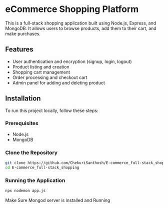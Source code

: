 # eCommerce Shopping Platform

This is a full-stack shopping application built using Node.js, Express, and MongoDB. It allows users to browse products, add them to their cart, and make purchases.

## Features

- User authentication and encryption (signup, login, logout)
- Product listing and creation
- Shopping cart management
- Order processing and checkout cart
- Admin panel for adding and deleting product

## Installation

To run this project locally, follow these steps:

### Prerequisites

- Node.js
- MongoDB

### Clone the Repository

```sh
git clone https://github.com/ChekuriSanthosh/E-commerce_full-stack_shopping.git
cd E-commerce_full-stack_shopping
```

### Running the Application

```sh
npx nodemon app.js
```

Make Sure Mongod server is installed and Running
